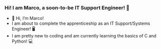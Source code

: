 ### <div>Hi! I am Marco, a soon-to-be IT Support Engineer! 🏅</div>
- 👋 Hi, I’m Marco!
- I am about to complete the apprenticeship as an IT Support/Systems Engineer! 🖥️
- I am pretty new to coding and am currently learning the basics of C and Python! 💻
